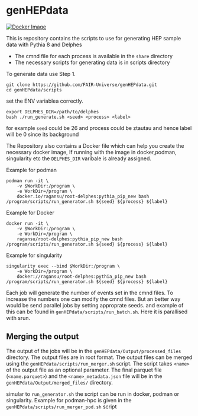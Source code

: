 # genHEPdata

[![Docker Image](https://img.shields.io/badge/dynamic/json?url=https://hub.docker.com/v2/repositories/ragansu/root-delphes/&label=Docker%20Image&query=%24.pull_count&suffix=%20pulls&color=blue)](https://hub.docker.com/r/ragansu/root-delphes)

This is repository contains the scripts to use for generating HEP sample data with Pythia 8 and Delphes

* The cmnd file for each  process is available in the `share` directory
* The necessary scripts for generating data is in scripts directory

To generate data use
Step 1.
```
git clone https://github.com/FAIR-Universe/genHEPdata.git
cd genHEPdata/scripts
```
set the ENV variablea correctly. 
```
export DELPHES_DIR=/path/to/delphes
bash ./run_generate.sh <seed> <process> <label>
```

for example `seed` could be 26 and process could be ztautau and hence label will be 0 since its background

The Repository also contains a Docker file which can help you create the necessary docker image, If running with the image in docker,podman, singularity etc the `DELPHES_DIR` varibale is already assigned.

Example for podman
```
podman run -it \
    -v $WorkDir:/program \
    -e WorkDir=/program \
    docker.io/ragansu/root-delphes:pythia_pip_new bash /program/scripts/run_generator.sh ${seed} ${process} ${label} 
```

Example for Docker
```
docker run -it \
    -v $WorkDir:/program \
    -e WorkDir=/program \
    ragansu/root-delphes:pythia_pip_new bash /program/scripts/run_generator.sh ${seed} ${process} ${label} 
```
Example for singularity
```
singularity exec --bind $WorkDir:/program \
    -e WorkDir=/program \
    docker://ragansu/root-delphes:pythia_pip_new bash /program/scripts/run_generator.sh ${seed} ${process} ${label} 
```

Each job will generate the number of events set in the cmnd files. To increase the numbers one can modify the cmnd files. But an better way would be send parallel jobs by setting approprate seeds. and example of this can be found in `genHEPdata/scripts/run_batch.sh`. Here it is parallised with srun. 

## Merging the output

The output of the jobs will be in the `genHEPdata/Output/processed_files` directory. The output files are in root format. The output files can be merged using the `genHEPdata/scripts/run_merger.sh` script. The script takes `<name>` of the output file as an optional parameter. The final parquet file (`<name.parquet>`) and the `<name>_metadata.json` file will be in the `genHEPdata/Output/merged_files/` directory. 

simular to `run_generator.sh` the script can be run in docker, podman or singularity. Example for podman-hpc is given in the `genHEPdata/scripts/run_merger_pod.sh` script


